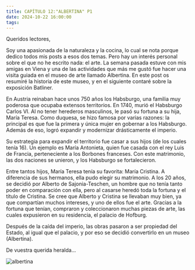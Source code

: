 ```yaml
---
title: CAPÍTULO 12:"ALBERTINA" P1
date: 2024-10-22 16:00:00
tags:
---
```



Queridos lectores,

Soy una apasionada de la naturaleza y la cocina, lo cual se nota porque dedico todos mis posts a esos dos temas. Pero hay un interés personal sobre el que no he escrito nada: el arte. La semana pasada estuve con mis amigas en Viena y una de las actividades que más me gustó fue hacer una visita guiada en el museo de arte llamado Albertina. En este post os resumiré la historia de este museo, y en el siguiente contaré sobre la exposición Batliner.

En Austria reinaban hace unos 750 años los Habsburgo, una familia muy poderosa que ocupaba extensos territorios. En 1740, murió el Habsburgo Carlos VI. Al no tener herederos masculinos, le pasó su fortuna a su hija, María Teresa. Como duquesa, se hizo famosa por varias razones: la principal es que fue la primera y única mujer en gobernar a los Habsburgo. Además de eso, logró expandir y modernizar drásticamente el imperio.

Su estrategia para expandir el territorio fue casar a sus hijos (de los cuales tenía 16). Un ejemplo es María Antonieta, quien fue casada con el rey Luis de Francia, perteneciente a los Borbones franceses. Con este matrimonio, las dos naciones se unieron, y los Habsburgo se fortalecieron.

Entre tantos hijos, María Teresa tenía su favorita: María Cristina. A diferencia de sus hermanos, ella pudo elegir su matrimonio. A los 20 años, se decidió por Alberto de Sajonia-Teschen, un hombre que no tenía tanto poder en comparación con ella, pero al casarse heredó toda la fortuna y el título de Cristina. Se cree que Alberto y Cristina se llevaban muy bien, ya que compartían muchos intereses, y uno de ellos fue el arte. Gracias a la fortuna que tenían, compraron y coleccionaron muchas piezas de arte, las cuales expusieron en su residencia, el palacio de Hofburg.

Después de la caída del imperio, las obras pasaron a ser propiedad del Estado, al igual que el palacio, y por eso se decidió convertirlo en un museo (Albertina).

De vuestra querida heralda...


![albertina](/images/albertina.jpg)